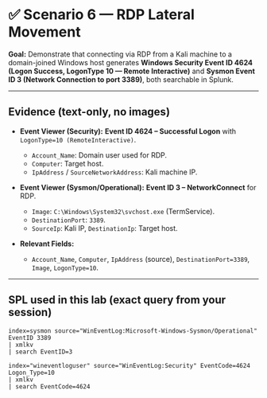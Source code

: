 # ✅ Scenario 6 — RDP Lateral Movement

**Goal:** Demonstrate that connecting via RDP from a Kali machine to a domain-joined Windows host generates **Windows Security Event ID 4624 (Logon Success, LogonType 10 — Remote Interactive)** and **Sysmon Event ID 3 (Network Connection to port 3389)**, both searchable in Splunk.

---

## Evidence (text-only, no images)
- **Event Viewer (Security):** **Event ID 4624 – Successful Logon** with `LogonType=10 (RemoteInteractive)`.
  - `Account_Name`: Domain user used for RDP.
  - `Computer`: Target host.
  - `IpAddress` / `SourceNetworkAddress`: Kali machine IP.
- **Event Viewer (Sysmon/Operational):** **Event ID 3 – NetworkConnect** for RDP.
  - `Image`: `C:\Windows\System32\svchost.exe` (TermService).
  - `DestinationPort`: `3389`.
  - `SourceIp`: Kali IP, `DestinationIp`: Target host.

- **Relevant Fields:**
  - `Account_Name`, `Computer`, `IpAddress` (source), `DestinationPort=3389`, `Image`, `LogonType=10`.

---

## SPL used in this lab (exact query from your session)

```spl
index=sysmon source="WinEventLog:Microsoft-Windows-Sysmon/Operational" EventID 3389
| xmlkv
| search EventID=3

index="wineventloguser" source="WinEventLog:Security" EventCode=4624 Logon_Type=10
| xmlkv
| search EventCode=4624
